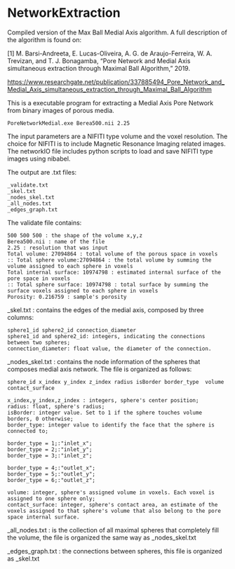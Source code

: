 # NetworkExtraction
Compiled version of the Max Ball Medial Axis algorithm. A full description of the algorithm is found on:

[1] M. Barsi-Andreeta, E. Lucas-Oliveira, A. G. de Araujo-Ferreira, W. A. Trevizan, and T. J. Bonagamba, “Pore Network and Medial Axis simultaneous extraction through Maximal Ball Algorithm,” 2019.

https://www.researchgate.net/publication/337885494_Pore_Network_and_Medial_Axis_simultaneous_extraction_through_Maximal_Ball_Algorithm

This is a executable program for extracting a Medial Axis Pore Network from binary images of porous media.

	PoreNetworkMedial.exe Berea500.nii 2.25 

The input parameters are a NIFITI type volume and the voxel resolution. The choice for NIFITI is to include Magnetic Resonance Imaging related images. The networkIO file includes python scripts to load and save NIFITI type images using nibabel.

The output are .txt files:

	_validate.txt 
	_skel.txt
	_nodes_skel.txt
	_all_nodes.txt
	_edges_graph.txt

The validate file contains:

	500 500 500 : the shape of the volume x,y,z
	Berea500.nii : name of the file
	2.25 : resolution that was input
	Total volume: 27094864 : total volume of the porous space in voxels
	:: Total sphere volume:27094864 : the total volume by summing the volume assigned to each sphere in voxels
	Total internal surface: 10974798 : estimated internal surface of the pore space in voxels
	:: Total sphere surface: 10974798 : total surface by summing the surface voxels assigned to each sphere in voxels
	Porosity: 0.216759 : sample's porosity 




_skel.txt  : contains the edges of the medial axis, composed by three columns:

	sphere1_id sphere2_id connection_diameter
	sphere1_id and sphere2_id: integers, indicating the connections between two spheres;
	connection_diameter: float value, the diameter of the connection.

_nodes_skel.txt : contains the node information of the spheres that composes medial axis network. The file is organized as follows:

	sphere_id x_index y_index z_index radius isBorder border_type  volume contact_surface

	x_index,y_index,z_index : integers, sphere's center position;
	radius: float, sphere's radius;
	isBorder: integer value. Set to 1 if the sphere touches volume borders, 0 otherwise;
	border_type: integer value to identify the face that the sphere is connected to;

	border_type = 1;:"inlet_x";	
	border_type = 2;:"inlet_y";	
	border_type = 3;:"inlet_z";
	
	border_type = 4;:"outlet_x";
	border_type = 5;:"outlet_y";
	border_type = 6;:"outlet_z";
	
	volume: integer, sphere's assigned volume in voxels. Each voxel is assigned to one sphere only;
	contact_surface: integer, sphere's contact area, an estimate of the voxels assigned to that sphere's volume that also belong to the pore space internal surface. 

_all_nodes.txt : is the collection of all maximal spheres that completely fill the volume, the file is organized the same way as _nodes_skel.txt

_edges_graph.txt : the connections between spheres, this file is organized as _skel.txt

